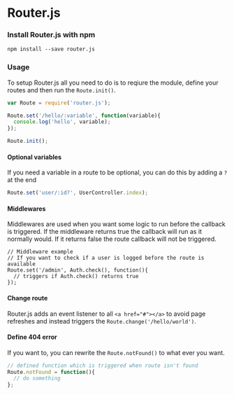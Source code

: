 # Router.js


### Install Router.js with npm
```txt
npm install --save router.js
```


### Usage
To setup Router.js all you need to do is to reqiure the module, define your routes and then run the `Route.init()`.
```js
var Route = require('router.js');

Route.set('/hello/:variable', function(variable){
  console.log('hello', variable);
});

Route.init();
```


#### Optional variables
If you need a variable in a route to be optional, you can do this by adding a `?` at the end
```js
Route.set('user/:id?', UserController.index);
```


#### Middlewares
Middlewares are used when you want some logic to run before the callback is triggered. If the middleware returns true the callback will run as it normally would. If it returns false the route callback will not be triggered.
```jsg
// Middleware example
// If you want to check if a user is logged before the route is available
Route.set('/admin', Auth.check(), function(){
  // triggers if Auth.check() returns true
}); 
```  


#### Change route
Router.js adds an event listener to all `<a href="#"></a>` to avoid page refreshes and instead triggers the `Route.change('/hello/world')`. 


#### Define 404 error
If you want to, you can rewrite the `Route.notFound()` to what ever you want.
```js
// defined function which is triggered when route isn't found
Route.notFound = function(){
  // do something
};
```
